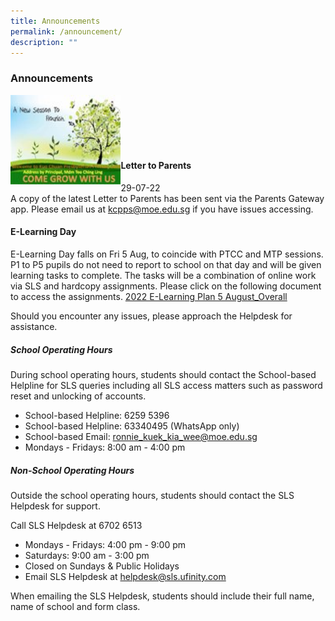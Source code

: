```yaml
---
title: Announcements
permalink: /announcement/
description: ""
---
```

### Announcements

<img src="/images/Announcements.jpg" 
     style="width:35%" align=left>
		 
<br><br><br><br><br>		
		
#### Letter to Parents		 
29-07-22<br>
A copy of the latest Letter to Parents has been sent via the Parents Gateway app. Please email us at [kcpps@moe.edu.sg](mailto:kcpps@moe.edu.sg) if you have issues accessing.  

#### E-Learning Day
E-Learning Day falls on Fri 5 Aug, to coincide with PTCC and MTP sessions. P1 to P5 pupils do not need to report to school on that day and will be given learning tasks to complete. The tasks will be a combination of online work via SLS and hardcopy assignments. Please click on the following document to access the assignments.
[2022 E-Learning Plan 5 August_Overall](/files/2022%20e-learning%20plan%205%20August_Overall.pdf)

Should you encounter any issues, please approach the Helpdesk for assistance.

##### School Operating Hours
During school operating hours, students should contact the School-based Helpline for SLS queries including all SLS access matters such as password reset and unlocking of accounts.

* School-based Helpline: 6259 5396
* School-based Helpline: 63340495 (WhatsApp only) 
* School-based Email: [ronnie_kuek_kia_wee@moe.edu.sg](mailto:ronnie_kuek_kia_wee@moe.edu.sg)
* Mondays - Fridays: 8:00 am - 4:00 pm

##### Non-School Operating Hours
Outside the school operating hours, students should contact the SLS Helpdesk for support.

Call SLS Helpdesk at 6702 6513

* Mondays - Fridays: 4:00 pm - 9:00 pm
* Saturdays: 9:00 am - 3:00 pm
* Closed on Sundays & Public Holidays
* Email SLS Helpdesk at [helpdesk@sls.ufinity.com](mailto:helpdesk@sls.ufinity.com)

When emailing the SLS Helpdesk, students should include their full name, name of school and form class.